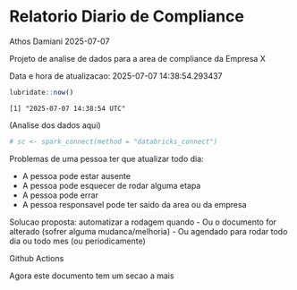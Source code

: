 # Relatorio Diario de Compliance
Athos Damiani
2025-07-07

Projeto de analise de dados para a area de compliance da Empresa X

Data e hora de atualizacao: 2025-07-07 14:38:54.293437

``` r
lubridate::now()
```

    [1] "2025-07-07 14:38:54 UTC"

(Analise dos dados aqui)

``` r
# sc <- spark_connect(method = "databricks_connect")
```

Problemas de uma pessoa ter que atualizar todo dia:

-   A pessoa pode estar ausente
-   A pessoa pode esquecer de rodar alguma etapa
-   A pessoa pode errar
-   A pessoa responsavel pode ter saido da area ou da empresa

Solucao proposta: automatizar a rodagem quando - Ou o documento for
alterado (sofrer alguma mudanca/melhoria) - Ou agendado para rodar todo
dia ou todo mes (ou periodicamente)

Github Actions

Agora este documento tem um secao a mais
